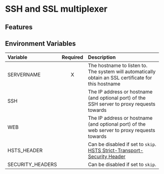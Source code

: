 # SSH and SSL multiplexer

## Features

## Environment Variables

| Variable         | Required | Description                                                                                                                                                                  |
| :--------------- | :------: | :--------------------------------------------------------------------------------------------------------------------------------------------------------------------------- |
| SERVERNAME       |    X     | The hostname to listen to. The system will automatically obtain an SSL certificate for this hostname                                                                         |
| SSH              |          | The IP address or hostname (and optional port) of the SSH server to proxy requests towards                                                                                   |
| WEB              |          | The IP address or hostname (and optional port) of the web server to proxy requests towards                                                                                   |
| HSTS_HEADER      |          | Can be disabled if set to `skip`. [HSTS Strict-Transport-Security Header](https://hub.docker.com/r/danieldent/nginx-ssl-proxy#WARNING-HSTS-Strict-Transport-Security-Header) |
| SECURITY_HEADERS |          | Can be disabled if set to `skip`.                                                                                                                                            |
